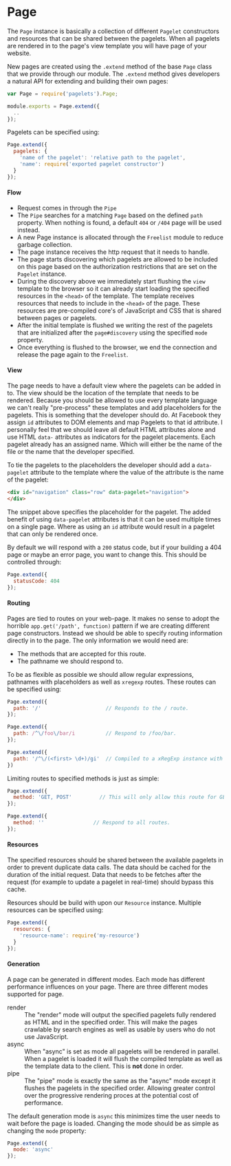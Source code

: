# Page

The `Page` instance is basically a collection of different `Pagelet`
constructors and resources that can be shared between the pagelets. When all
pagelets are rendered in to the page's view template you will have page of your
website.

New pages are created using the `.extend` method of the base `Page` class that
we provide through our module. The `.extend` method gives developers a natural
API for extending and building their own pages:

```js
var Page = require('pagelets').Page;

module.exports = Page.extend({
  ..
});
```

Pagelets can be specified using:

```js
Page.extend({
  pagelets: {
    'name of the pagelet': 'relative path to the pagelet',
    'name': require('exported pagelet constructor')
  }
});
```

#### Flow

- Request comes in through the `Pipe`
- The `Pipe` searches for a matching `Page` based on the defined `path`
  property. When nothing is found, a default `404` or `/404` page will be used
  instead.
- A new Page instance is allocated through the `Freelist` module to reduce
  garbage collection.
- The page instance receives the http request that it needs to handle.
- The page starts discovering which pagelets are allowed to be included on this
  page based on the authorization restrictions that are set on the `Pagelet`
  instance.
- During the discovery above we immediately start flushing the `view` template
  to the browser so it can already start loading the specified resources in the
  `<head>` of the template. The template receives resources that needs to include
  in the `<head>` of the page. These resources are pre-compiled core's of
  JavaScript and CSS that is shared between pages or pagelets.
- After the initial template is flushed we writing the rest of the pagelets that
  are initialized after the `page#discovery` using the specified `mode`
  property.
- Once everything is flushed to the browser, we end the connection and release
  the page again to the `Freelist`.

#### View

The page needs to have a default view where the pagelets can be added in to. The
view should be the location of the template that needs to be rendered. Because
you should be allowed to use every template language we can't really "pre-process"
these templates and add placeholders for the pagelets. This is something that
the developer should do. At Facebook they assign `id` attributes to DOM elements
and map Pagelets to that id attribute. I personally feel that we should leave
all default HTML attributes alone and use HTML `data-` attributes as indicators
for the pagelet placements. Each pagelet already has an assigned name. Which
will either be the name of the file or the name that the developer specified.

To tie the pagelets to the placeholders the developer should add a `data-pagelet`
attribute to the template where the value of the attribute is the name of the
pagelet:

```html
<div id="navigation" class="row" data-pagelet="navigation">
</div>
```

The snippet above specifies the placeholder for the pagelet. The added benefit
of using `data-pagelet` attributes is that it can be used multiple times on
a single page. Where as using an `id` attribute would result in a pagelet that
can only be rendered once.

By default we will respond with a `200` status code, but if your building a 404
page or maybe an error page, you want to change this. This should be controlled
through:

```js
Page.extend({
  statusCode: 404
});
```

#### Routing

Pages are tied to routes on your web-page. It makes no sense to adopt the
horrible `app.get('/path', function)` pattern if we are creating different page
constructors. Instead we should be able to specify routing information directly
in to the page. The only information we would need are:

- The methods that are accepted for this route.
- The pathname we should respond to.

To be as flexible as possible we should allow regular expressions, pathnames
with placeholders as well as `xregexp` routes. These routes can be specified
using:

```js
Page.extend({
  path: '/'                     // Responds to the / route.
});

Page.extend({
  path: /^\/foo\/bar/i          // Respond to /foo/bar.
});

Page.extend({
  path: '/^\/(<first> \d+)/gi'  // Compiled to a xRegExp instance with capturing groups.
})
```

Limiting routes to specified methods is just as simple:

```js
Page.extend({
  method: 'GET, POST'         // This will only allow this route for GET/POST
});

Page.extend({
  method: ''                // Respond to all routes.
});
```

#### Resources

The specified resources should be shared between the available pagelets in order
to prevent duplicate data calls. The data should be cached for the duration of
the initial request. Data that needs to be fetches after the request (for example
to update a pagelet in real-time) should bypass this cache.

Resources should be build with upon our `Resource` instance. Multiple resources
can be specified using:

```js
Page.extend({
  resources: {
    'resource-name': require('my-resource')
  }
});
```

#### Generation

A page can be generated in different modes. Each mode has different performance
influences on your page. There are three different modes supported for page.

<dl>
  <dt>render<dt>
  <dd>
    The "render" mode will output the specified pagelets fully rendered as HTML
    and in the specified order. This will make the pages crawlable by search
    engines as well as usable by users who do not use JavaScript.
  <dd>
  <dt>async</dt>
  <dd>
    When "async" is set as mode all pagelets will be rendered in parallel. When
    a pagelet is loaded it will flush the compiled template as well as the
    template data to the client. This is <strong>not</strong> done in order.
  </dd>
  <dt>pipe</dt>
  <dd>
    The "pipe" mode is exactly the same as the "async" mode except it flushes
    the pagelets in the specified order. Allowing greater control over the
    progressive rendering proces at the potential cost of performance.
  </dd>
</dl>

The default generation mode is `async` this minimizes time the user needs to
wait before the page is loaded. Changing the mode should be as simple as
changing the `mode` property:

```js
Page.extend({
  mode: 'async'
});
```
